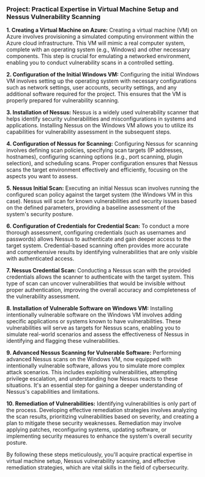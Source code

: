 ### Project: Practical Expertise in Virtual Machine Setup and Nessus Vulnerability Scanning

**1. Creating a Virtual Machine on Azure:**
Creating a virtual machine (VM) on Azure involves provisioning a simulated computing environment within the Azure cloud infrastructure. This VM will mimic a real computer system, complete with an operating system (e.g., Windows) and other necessary components. This step is crucial for emulating a networked environment, enabling you to conduct vulnerability scans in a controlled setting.

**2. Configuration of the Initial Windows VM:**
Configuring the initial Windows VM involves setting up the operating system with necessary configurations such as network settings, user accounts, security settings, and any additional software required for the project. This ensures that the VM is properly prepared for vulnerability scanning.

**3. Installation of Nessus:**
Nessus is a widely used vulnerability scanner that helps identify security vulnerabilities and misconfigurations in systems and applications. Installing Nessus on the Windows VM allows you to utilize its capabilities for vulnerability assessment in the subsequent steps.

**4. Configuration of Nessus for Scanning:**
Configuring Nessus for scanning involves defining scan policies, specifying scan targets (IP addresses, hostnames), configuring scanning options (e.g., port scanning, plugin selection), and scheduling scans. Proper configuration ensures that Nessus scans the target environment effectively and efficiently, focusing on the aspects you want to assess.

**5. Nessus Initial Scan:**
Executing an initial Nessus scan involves running the configured scan policy against the target system (the Windows VM in this case). Nessus will scan for known vulnerabilities and security issues based on the defined parameters, providing a baseline assessment of the system's security posture.

**6. Configuration of Credentials for Credential Scan:**
To conduct a more thorough assessment, configuring credentials (such as usernames and passwords) allows Nessus to authenticate and gain deeper access to the target system. Credential-based scanning often provides more accurate and comprehensive results by identifying vulnerabilities that are only visible with authenticated access.

**7. Nessus Credential Scan:**
Conducting a Nessus scan with the provided credentials allows the scanner to authenticate with the target system. This type of scan can uncover vulnerabilities that would be invisible without proper authentication, improving the overall accuracy and completeness of the vulnerability assessment.

**8. Installation of Vulnerable Software on Windows VM:**
Installing intentionally vulnerable software on the Windows VM involves adding specific applications or systems known to have vulnerabilities. These vulnerabilities will serve as targets for Nessus scans, enabling you to simulate real-world scenarios and assess the effectiveness of Nessus in identifying and flagging these vulnerabilities.

**9. Advanced Nessus Scanning for Vulnerable Software:**
Performing advanced Nessus scans on the Windows VM, now equipped with intentionally vulnerable software, allows you to simulate more complex attack scenarios. This includes exploiting vulnerabilities, attempting privilege escalation, and understanding how Nessus reacts to these situations. It's an essential step for gaining a deeper understanding of Nessus's capabilities and limitations.

**10. Remediation of Vulnerabilities:**
Identifying vulnerabilities is only part of the process. Developing effective remediation strategies involves analyzing the scan results, prioritizing vulnerabilities based on severity, and creating a plan to mitigate these security weaknesses. Remediation may involve applying patches, reconfiguring systems, updating software, or implementing security measures to enhance the system's overall security posture.

By following these steps meticulously, you'll acquire practical expertise in virtual machine setup, Nessus vulnerability scanning, and effective remediation strategies, which are vital skills in the field of cybersecurity.
